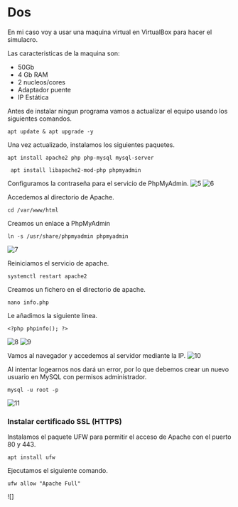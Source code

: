 # Dos

En mi caso voy a usar una maquina virtual en VirtualBox para hacer el simulacro.

Las caracteristicas de la maquina son:
- 50Gb
- 4 Gb RAM
- 2 nucleos/cores
- Adaptador puente
- IP Estática

Antes de instalar ningun programa vamos a actualizar el equipo usando los siguientes comandos.
```
apt update & apt upgrade -y
```
Una vez actualizado, instalamos los siguientes paquetes.
```
apt install apache2 php php-mysql mysql-server
```
```
 apt install libapache2-mod-php phpmyadmin
```
Configuramos la contraseña para el servicio de PhpMyAdmin.
![5]()
![6]()

Accedemos al directorio de Apache.
```
cd /var/www/html
```
Creamos un enlace a PhpMyAdmin
```
ln -s /usr/share/phpmyadmin phpmyadmin
```
![7]()

Reiniciamos el servicio de apache.
```
systemctl restart apache2
```
Creamos un fichero en el directorio de apache.
```
nano info.php
```
Le añadimos la siguiente linea.
```
<?php phpinfo(); ?>
```
![8]()
![9]()

Vamos al navegador y accedemos al servidor mediante la IP.
![10]()

Al intentar logearnos nos dará un error, por lo que debemos crear un nuevo usuario en MySQL con permisos administrador.
```
mysql -u root -p
```
![11]()
### Instalar certificado SSL (HTTPS)

Instalamos el paquete UFW para permitir el acceso de Apache con el puerto 80 y 443.
```
apt install ufw
```
Ejecutamos el siguiente comando.
```
ufw allow "Apache Full"
```
![]
